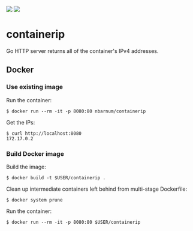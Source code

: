 [![](https://images.microbadger.com/badges/image/nbarnum/containerip.svg)](https://microbadger.com/images/nbarnum/containerip "Get your own image badge on microbadger.com") [![](https://images.microbadger.com/badges/version/nbarnum/containerip.svg)](https://microbadger.com/images/nbarnum/containerip "Get your own version badge on microbadger.com")

# containerip

Go HTTP server returns all of the container's IPv4 addresses.

## Docker

### Use existing image

Run the container:

```
$ docker run --rm -it -p 8080:80 nbarnum/containerip
```

Get the IPs:

```
$ curl http://localhost:8080
172.17.0.2
```

### Build Docker image

Build the image:

```
$ docker build -t $USER/containerip .
```

Clean up intermediate containers left behind from multi-stage Dockerfile:

```
$ docker system prune
```

Run the container:

```
$ docker run --rm -it -p 8080:80 $USER/containerip
```
